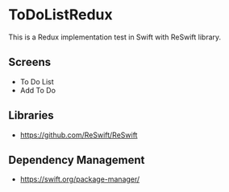 # ToDoListRedux

This is a Redux implementation test in Swift with ReSwift library.

## Screens

- To Do List
- Add To Do

## Libraries

- https://github.com/ReSwift/ReSwift

## Dependency Management

- https://swift.org/package-manager/
